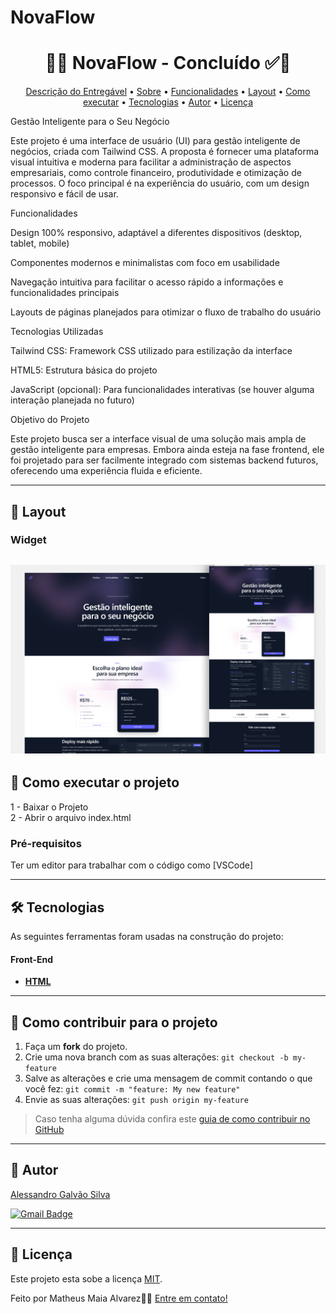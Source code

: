 # NovaFlow
<!-- MODELO PROJETO FINALIZADO -->
<h1 align="center"> 
	  🚀✅ NovaFlow - Concluído ✅🚀
</h1>

<!-- ---------------------------------------------------------------------- -->

<!-- MODELO MENU DE NAVEGAÇÃO -->
<p align="center">
 <a href="#-Descrição-do-entregável">Descrição do Entregável</a> •
 <a href="#-sobre-o-projeto">Sobre</a> •
 <a href="#-funcionalidades">Funcionalidades</a> •
 <a href="#-layout">Layout</a> • 
 <a href="#-como-executar-o-projeto">Como executar</a> • 
 <a href="#-tecnologias">Tecnologias</a> • 
 <a href="#-autor">Autor</a> • 
 <a href="#user-content--licença">Licença</a>
</p>

<!-- ---------------------------------------------------------------------- -->

<!-- ---------------------------------------------------------------------- -->

<!-- MODELO DESCRIÇÃO SOBRE O PROJETO: -->
Gestão Inteligente para o Seu Negócio

Este projeto é uma interface de usuário (UI) para gestão inteligente de negócios, criada com Tailwind CSS. A proposta é fornecer uma plataforma visual intuitiva e moderna para facilitar a administração de aspectos empresariais, como controle financeiro, produtividade e otimização de processos. O foco principal é na experiência do usuário, com um design responsivo e fácil de usar.

Funcionalidades

Design 100% responsivo, adaptável a diferentes dispositivos (desktop, tablet, mobile)

Componentes modernos e minimalistas com foco em usabilidade

Navegação intuitiva para facilitar o acesso rápido a informações e funcionalidades principais

Layouts de páginas planejados para otimizar o fluxo de trabalho do usuário

Tecnologias Utilizadas

Tailwind CSS: Framework CSS utilizado para estilização da interface

HTML5: Estrutura básica do projeto

JavaScript (opcional): Para funcionalidades interativas (se houver alguma interação planejada no futuro)

Objetivo do Projeto

Este projeto busca ser a interface visual de uma solução mais ampla de gestão inteligente para empresas. Embora ainda esteja na fase frontend, ele foi projetado para ser facilmente integrado com sistemas backend futuros, oferecendo uma experiência fluida e eficiente.
<!-- LINHA DE DIVISÃO: -->
---

<!-- ---------------------------------------------------------------------- -->

<!-- MODELO FUNCIONALIDADES: -->
<!-- ---------------------------------------------------------------------- -->

<!-- EXEMPLO DE LAYOUT: -->
## 🎨 Layout

### Widget

<!-- AQUI VOCÊ PASSA O CAMINHO DA IMAGEM -->
![Web](https://github.com/MatheusAlvarez/NovaFlow/blob/main/Thumbnail.png)<br>
---

<!-- ---------------------------------------------------------------------- -->

<!-- MODELO DE COMO EXECUTAR O PROJETO -->
## 🚀 Como executar o projeto

1 - Baixar o Projeto <br>
2 - Abrir o arquivo index.html

<!-- ---------------------------------------------------------------------- -->

<!-- MODELO DE PRÉ REQUISITOS -->
### Pré-requisitos
Ter um editor para trabalhar com o código como [VSCode]

---

<!-- ---------------------------------------------------------------------- -->

<!-- MODELO DE TECNOLOGIAS -->
## 🛠 Tecnologias

As seguintes ferramentas foram usadas na construção do projeto:

#### **Front-End** 

-   **[HTML](https://developer.mozilla.org/pt-BR/docs/Web/HTML)**
---

<!-- ---------------------------------------------------------------------- -->

<!-- MODELO DE COMO CONTRIBUIR PARA O PROJETO -->
## 💪 Como contribuir para o projeto

1. Faça um **fork** do projeto.
2. Crie uma nova branch com as suas alterações: `git checkout -b my-feature`
3. Salve as alterações e crie uma mensagem de commit contando o que você fez: `git commit -m "feature: My new feature"`
4. Envie as suas alterações: `git push origin my-feature`
> Caso tenha alguma dúvida confira este [guia de como contribuir no GitHub](./CONTRIBUTING.md)

---

<!-- ---------------------------------------------------------------------- -->

<!-- MODELO DE AUTOR-->
## 🦸 Autor

<a href="https://br.linkedin.com/in/alessandrogalvaosilva">
Alessandro Galvão Silva</a>
 <br />
 
[![Gmail Badge](https://img.shields.io/badge/-mthalvarez2005@gmail.com-c14438?style=flat-square&logo=Gmail&logoColor=white&link=mailto:mthalvarez2005@gmail.com)](mailto:alessandro.galvao01@outlook.com)

---

<!-- ---------------------------------------------------------------------- -->

<!-- MODELO DE LICENÇA -->
## 📝 Licença

Este projeto esta sobe a licença [MIT](./LICENSE).

Feito por Matheus Maia Alvarez👋🏽 [Entre em contato!](https://br.linkedin.com/in/matheus-maia-alvarez-)

